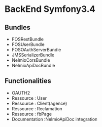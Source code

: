 BackEnd Symfony3.4
========================
Bundles
---------------------
- FOSRestBundle
- FOSUserBundle
- FOSOAuthServerBundle
- JMSSerializerBundle
- NelmioCorsBundle
- NelmioApiDocBundle


Functionalities
---------------------
- OAUTH2 
- Ressource : User
- Ressource : Client(agence)
- Ressource : Reclamation
- Ressource : fbPage
- Documentation :NelmioApiDoc integration
